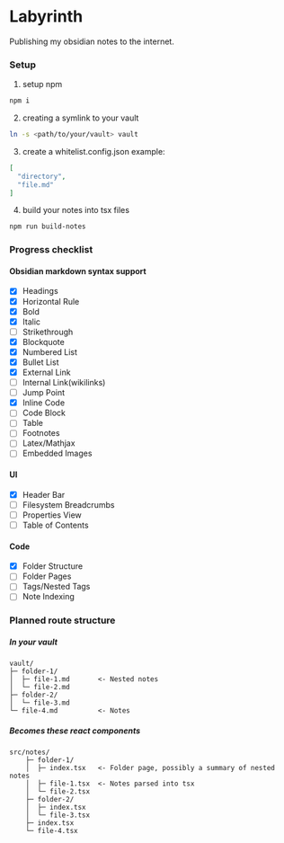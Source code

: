 # Labyrinth

Publishing my obsidian notes to the internet.

### Setup

1. setup npm

```bash
npm i
```

2. creating a symlink to your vault

```bash
ln -s <path/to/your/vault> vault
```

3. create a whitelist.config.json
example:

```json
[
  "directory",
  "file.md"
]
```

4. build your notes into tsx files

```bash
npm run build-notes
```

### Progress checklist

#### Obsidian markdown syntax support

- [x] Headings
- [x] Horizontal Rule
- [x] Bold
- [x] Italic
- [ ] Strikethrough
- [x] Blockquote
- [x] Numbered List
- [x] Bullet List
- [x] External Link
- [ ] Internal Link(wikilinks)
- [ ] Jump Point
- [x] Inline Code
- [ ] Code Block
- [ ] Table
- [ ] Footnotes
- [ ] Latex/Mathjax
- [ ] Embedded Images

#### UI

- [x] Header Bar
- [ ] Filesystem Breadcrumbs
- [ ] Properties View
- [ ] Table of Contents

#### Code

- [x] Folder Structure
- [ ] Folder Pages
- [ ] Tags/Nested Tags
- [ ] Note Indexing

### Planned route structure

##### In your vault
```
vault/
├─ folder-1/
│  ├─ file-1.md       <- Nested notes
│  └─ file-2.md
├─ folder-2/
│  └─ file-3.md
└─ file-4.md          <- Notes
```

##### Becomes these react components
```
src/notes/
    ├─ folder-1/
    │  ├─ index.tsx   <- Folder page, possibly a summary of nested notes
    │  ├─ file-1.tsx  <- Notes parsed into tsx
    │  └─ file-2.tsx
    ├─ folder-2/
    │  ├─ index.tsx
    │  └─ file-3.tsx
    ├─ index.tsx
    └─ file-4.tsx
```